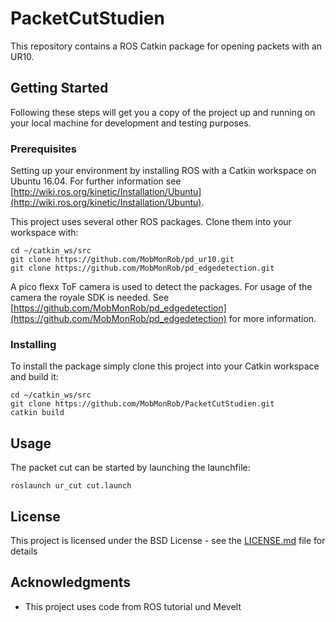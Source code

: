# PacketCutStudien

This repository contains a ROS Catkin package for opening packets with an UR10. 

## Getting Started

Following these steps will get you a copy of the project up and running on your local machine for development and testing purposes.

### Prerequisites

Setting up your environment by installing ROS with a Catkin workspace on Ubuntu 16.04. For further information see [http://wiki.ros.org/kinetic/Installation/Ubuntu](http://wiki.ros.org/kinetic/Installation/Ubuntu).
 
This project uses several other ROS packages. Clone them into your workspace with:

```
cd ~/catkin_ws/src
git clone https://github.com/MobMonRob/pd_ur10.git
git clone https://github.com/MobMonRob/pd_edgedetection.git
```

A pico flexx ToF camera is used to detect the packages. For usage of the camera the royale SDK is needed. See [https://github.com/MobMonRob/pd_edgedetection](https://github.com/MobMonRob/pd_edgedetection) for more information.

### Installing

To install the package simply clone this project into your Catkin workspace and build it:

```
cd ~/catkin_ws/src
git clone https://github.com/MobMonRob/PacketCutStudien.git
catkin build
```

## Usage

The packet cut can be started by launching the launchfile:

```
roslaunch ur_cut cut.launch
```

## License

This project is licensed under the BSD License - see the [LICENSE.md](LICENSE.md) file for details

## Acknowledgments

* This project uses code from ROS tutorial und MeveIt
